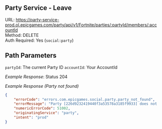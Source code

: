 ## Party Service - Leave

URL: https://party-service-prod.ol.epicgames.com/party/api/v1/Fortnite/parties/:partyId/members/:accountId \
Method: DELETE \
Auth Required: Yes (`social:party`)

## Path Parameters

`partyId`: The current Party ID
`accountId`: Your AccountId

_Example Response_: Status 204

_Example Response (Party not found)_

```json
{
	"errorCode": "errors.com.epicgames.social.party.party_not_found",
	"errorMessage": "Party [226d9232419440f3a53578a3185f9933] does not exist.",
	"numericErrorCode": 51002,
	"originatingService": "party",
	"intent": "prod"
}
```